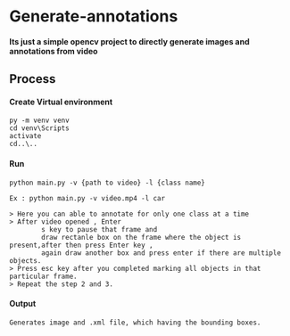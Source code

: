 # Generate-annotations

#### Its just a simple opencv project to directly generate images and annotations from video

## Process

#### Create Virtual environment

    py -m venv venv
    cd venv\Scripts
    activate
    cd..\..

#### Run

    python main.py -v {path to video} -l {class name}

    Ex : python main.py -v video.mp4 -l car

    > Here you can able to annotate for only one class at a time
    > After video opened , Enter 
            s key to pause that frame and 
            draw rectanle box on the frame where the object is present,after then press Enter key , 
            again draw another box and press enter if there are multiple objects. 
    > Press esc key after you completed marking all objects in that particular frame. 
    > Repeat the step 2 and 3.    

#### Output
    Generates image and .xml file, which having the bounding boxes.